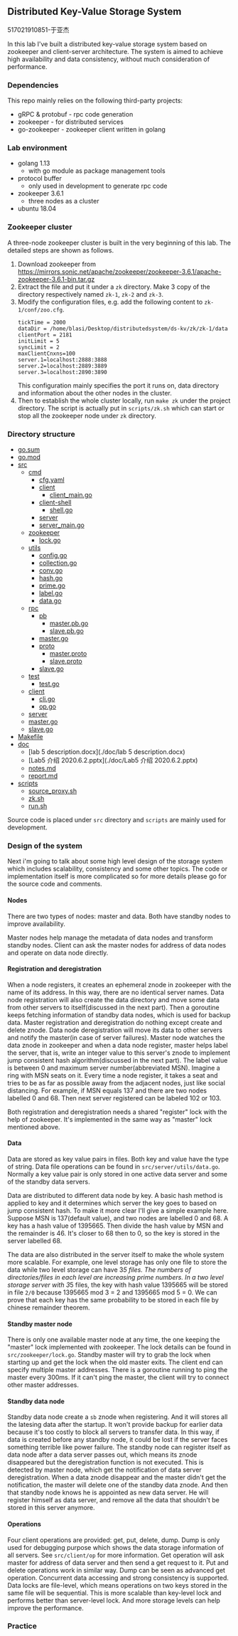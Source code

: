 ## Distributed Key-Value Storage System
517021910851-于亚杰

In this lab I've built a distributed key-value storage system based on zookeeper and client-server architecture. The system is aimed to achieve high availability and data consistency, without much consideration of performance.

### Dependencies
This repo mainly relies on the following third-party projects:
+ gRPC & protobuf - rpc code generation
+ zookeeper - for distributed services
+ go-zookeeper - zookeeper client written in golang

### Lab environment
+ golang 1.13
    + with go module as package management tools
+ protocol buffer
    + only used in development to generate rpc code
+ zookeeper 3.6.1
    + three nodes as a cluster
+ ubuntu 18.04

### Zookeeper cluster
A three-node zookeeper cluster is built in the very beginning of this lab. The detailed steps are shown as follows.
1. Download zookeeper from https://mirrors.sonic.net/apache/zookeeper/zookeeper-3.6.1/apache-zookeeper-3.6.1-bin.tar.gz
2. Extract the file and put it under a `zk` directory. Make 3 copy of the directory respectively named `zk-1`, `zk-2` and `zk-3`.
3. Modify the configuration files, e.g. add the following content to `zk-1/conf/zoo.cfg`. 
    ```
    tickTime = 2000
    dataDir = /home/blasi/Desktop/distributedsystem/ds-kv/zk/zk-1/data
    clientPort = 2181
    initLimit = 5
    syncLimit = 2
    maxClientCnxns=100
    server.1=localhost:2888:3888
    server.2=localhost:2889:3889
    server.3=localhost:2890:3890
    ```
    This configuration mainly specifies the port it runs on, data directory and information about the other nodes in the cluster.
4. Then to establish the whole cluster locally, run `make zk` under the project directory. The script is actually put in `scripts/zk.sh` which can start or stop all the zookeeper node under `zk` directory.

### Directory structure
 * [go.sum](./go.sum) 
 * [go.mod](./go.mod)
 * [src](./src)
   * [cmd](./src/cmd)
     * [cfg.yaml](./src/cmd/cfg.yaml)
     * [client](./src/cmd/client)
       * [client_main.go](./src/cmd/client/client_main.go)
     * [client-shell](./src/cmd/client-shell)
       * [shell.go](./src/cmd/client-shell/shell.go)
     * [server](./src/cmd/server)
     * [server_main.go](./src/cmd/server/server_main.go)
   * [zookeeper](./src/zookeeper)
     * [lock.go](./src/zookeeper/lock.go)
   * [utils](./src/utils)
     * [config.go](./src/utils/config.go)
     * [collection.go](./src/utils/collection.go)
     * [conv.go](./src/utils/conv.go)
     * [hash.go](./src/utils/hash.go)
     * [prime.go](./src/utils/prime.go)
     * [label.go](./src/utils/label.go)
     * [data.go](./src/utils/data.go)
   * [rpc](./src/rpc)
     * [pb](./src/rpc/pb)
       * [master.pb.go](./src/rpc/pb/master.pb.go)
       * [slave.pb.go](./src/rpc/pb/slave.pb.go)
     * [master.go](./src/rpc/master.go)
     * [proto](./src/rpc/proto)
       * [master.proto](./src/rpc/proto/master.proto)
       * [slave.proto](./src/rpc/proto/slave.proto)
     * [slave.go](./src/rpc/slave.go)
   * [test](./src/test)
     * [test.go](./src/test/test.go)
   * [client](./src/client)
     * [cli.go](./src/client/cli.go)
     * [op.go](./src/client/op.go)
   * [server](./src/server)
   * [master.go](./src/server/master.go)
   * [slave.go](./src/server/slave.go)
 * [Makefile](./Makefile)
 * [doc](./doc)
   * [lab 5 description.docx](./doc/lab 5 description.docx)
   * [Lab5 介绍 2020.6.2.pptx](./doc/Lab5 介绍 2020.6.2.pptx)
   * [notes.md](./doc/notes.md)
   * [report.md](./doc/report.md)
 * [scripts](./scripts)
     * [source_proxy.sh](./scripts/source_proxy.sh)
     * [zk.sh](./scripts/zk.sh)
     * [run.sh](./scripts/run.sh)

Source code is placed under `src` directory and `scripts` are mainly used for development.
### Design of the system
Next i'm going to talk about some high level design of the storage system which includes scalability, consistency and some other topics.
The code or implementation itself is more complicated so for more details please go for the source code and comments.
#### Nodes
There are two types of nodes: master and data. Both have standby nodes to improve availability.
 
Master nodes help manage the metadata of data nodes and transform standby nodes. Client can ask the master nodes for address of data nodes and operate on data node directly. 

#### Registration and deregistration
When a node registers, it creates an ephemeral znode in zookeeper with the name of its address. 
In this way, there are no identical server names. Data node registration will also create the data directory and move some data from other servers to itself(discussed in the next part).
Then a goroutine keeps fetching information of standby data nodes, which is used for backup data. Master registration and deregistration do nothing except create and delete znode.
Data node deregistration will move its data to other servers and notify the master(in case of server failures).
Master node watches the data znode in zookeeper and when a data node register, master helps label the server, that is, write an integer value to this server's znode to implement jump consistent hash algorithm(discussed in the next part).
The label value is between 0 and maximum server number(abbreviated MSN). Imagine a ring with MSN seats on it. Every time a node register, it takes a seat and tries to be as far as possible away from the adjacent nodes, just like social distancing.
For example, if MSN equals 137 and there are two nodes labelled 0 and 68. Then next server registered can be labeled 102 or 103.

Both registration and deregistration needs a shared "register" lock with the help of zookeeper. It's implemented in the same way as "master" lock mentioned above.
#### Data
Data are stored as key value pairs in files. Both key and value have the type of string. Data file operations can be found in `src/server/utils/data.go`.
Normally a key value pair is only stored in one active data server and some of the standby data servers. 

Data are distributed to different data node by key. A basic hash method is applied to key and it determines which server the key goes to based on jump consistent hash. 
To make it more clear I'll give a simple example here. Suppose MSN is 137(default value), and two nodes are labelled 0 and 68. 
A key has a hash value of 1395665. Then divide the hash value by MSN and the remainder is 46. It's closer to 68 then to 0, so the key is stored in the server labelled 68.

The data are also distributed in the server itself to make the whole system more scalable. For example, one level storage has only one file to store the data while two level storage can have 3*5 files.
The numbers of directories/files in each level are increasing prime numbers. In a two level storage server with 3*5 files, the key with hash value 1395665 will be stored in file `2/0` because 1395665 mod 3 = 2 and 1395665 mod 5 = 0.
We can prove that each key has the same probability to be stored in each file by chinese remainder theorem.
#### Standby master node
There is only one available master node at any time, the one keeping the "master" lock implemented with zookeeper. 
The lock details can be found in `src/zookeeper/lock.go`. 
Standby master will try to grab the lock when starting up and get the lock when the old master exits.
The client end can specify multiple master addresses. There is a goroutine running to ping the master every 300ms. 
If it can't ping the master, the client will try to connect other master addresses. 
#### Standby data node
Standby data node create a `sb` znode when registering. And it will stores all the latesing data after the startup. It won't provide backup for earlier data because it's too costly to block all servers to transfer data.
In this way, if data is created before any standby node, it could be lost if the server faces something terrible like power failure. The standby node can register itself as data node after a data server passes out, which means its znode disappeared but the deregistration function is not executed.
This is detected by master node, which get the notification of data server deregistration. When a data znode disappear and the master didn't get the notification, the master will delete one of the standby data znode. And then that standby node knows he is appointed as new data server.
He will register himself as data server, and remove all the data that shouldn't be stored in this server anymore.
#### Operations
Four client operations are provided: get, put, delete, dump. Dump is only used for debugging purpose which shows the data storage information of all servers.
See `src/client/op` for more information. Get operation will ask master for address of data server and then send a get request to it.
Put and delete operations work in similar way. Dump can be seen as advanced get operation.
Concurrent data accessing and strong consistency is supported. Data locks are file-level, which means operations on two keys stored in the same file will be sequential.
This is more scalable than key-level lock and performs better than server-level lock. And more storage levels can help improve the performance.

### Practice
